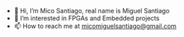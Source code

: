 - 👋 Hi, I’m Mico Santiago, real name is Miguel Santiago
- 👀 I’m interested in FPGAs and Embedded projects
- 📫 How to reach me at micomiguelsantiago@gmail.com
